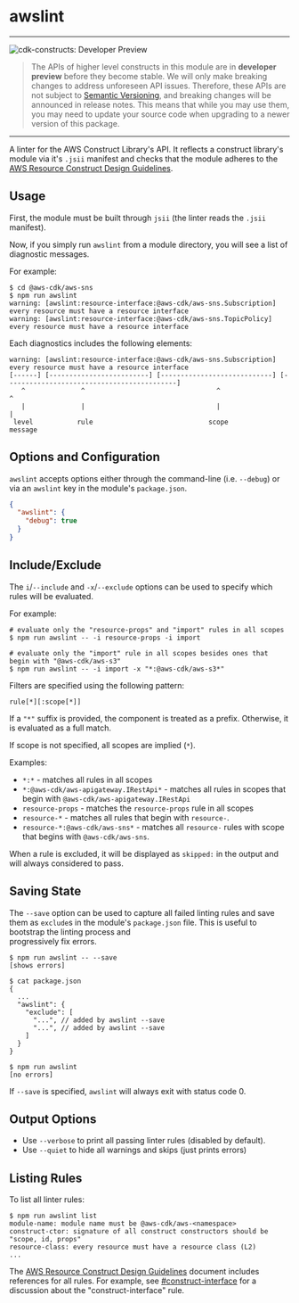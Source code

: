 # awslint
<!--BEGIN STABILITY BANNER-->

---

![cdk-constructs: Developer Preview](https://img.shields.io/badge/cdk--constructs-developer--preview-informational.svg?style=for-the-badge)

> The APIs of higher level constructs in this module are in **developer preview** before they
> become stable. We will only make breaking changes to address unforeseen API issues. Therefore,
> these APIs are not subject to [Semantic Versioning](https://semver.org/), and breaking changes
> will be announced in release notes. This means that while you may use them, you may need to
> update your source code when upgrading to a newer version of this package.

---

<!--END STABILITY BANNER-->

A linter for the AWS Construct Library's API. It reflects a construct library's
module via it's `.jsii` manifest and checks that the module adheres to the [AWS
Resource Construct Design Guidelines](../../api-design/README.md).

## Usage

First, the module must be built through `jsii` (the linter reads the `.jsii`
manifest).

Now, if you simply run `awslint` from a module directory, you will
see a list of diagnostic messages.

For example:

```console
$ cd @aws-cdk/aws-sns
$ npm run awslint
warning: [awslint:resource-interface:@aws-cdk/aws-sns.Subscription] every resource must have a resource interface 
warning: [awslint:resource-interface:@aws-cdk/aws-sns.TopicPolicy] every resource must have a resource interface 
```

Each diagnostics includes the following elements:

```
warning: [awslint:resource-interface:@aws-cdk/aws-sns.Subscription] every resource must have a resource interface 
[------] [-------------------------] [----------------------------] [-------------------------------------------] 
   ^              ^                                 ^                                       ^                        
   |              |                                 |                                       |                        
 level           rule                             scope                                  message                     
```

## Options and Configuration

`awslint` accepts options either through the command-line (i.e. `--debug`) or
via an `awslint` key in the module's `package.json`.

```json
{
  "awslint": {
    "debug": true
  }
}
```

## Include/Exclude

The `i`/`--include` and `-x`/`--exclude` options can be used to specify which rules will
be evaluated.

For example:

```console
# evaluate only the "resource-props" and "import" rules in all scopes
$ npm run awslint -- -i resource-props -i import

# evaluate only the "import" rule in all scopes besides ones that begin with "@aws-cdk/aws-s3"
$ npm run awslint -- -i import -x "*:@aws-cdk/aws-s3*"
```

Filters are specified using the following pattern:

    rule[*][:scope[*]]

If a `"*"` suffix is provided, the component is treated as a prefix. Otherwise,
it is evaluated as a full match.

If scope is not specified, all scopes are implied (`*`).

Examples:

* `*:*` - matches all rules in all scopes
* `*:@aws-cdk/aws-apigateway.IRestApi*` - matches all rules in scopes that begin with `@aws-cdk/aws-apigateway.IRestApi`
* `resource-props` - matches the `resource-props` rule in all scopes
* `resource-*` - matches all rules that begin with `resource-`.
* `resource-*:@aws-cdk/aws-sns*` - matches all `resource-` rules with scope that
  begins with `@aws-cdk/aws-sns`.

When a rule is excluded, it will be displayed as `skipped:` in the output and
will always considered to pass.

## Saving State

The `--save` option can be used to capture all failed linting rules and save them as `exclude`s
in the module's `package.json` file. This is useful to bootstrap the linting process and \
progressively fix errors.

```console
$ npm run awslint -- --save
[shows errors]

$ cat package.json
{
  ...
  "awslint": {
    "exclude": [
      "...", // added by awslint --save
      "...", // added by awslint --save
    ]
  }
}

$ npm run awslint
[no errors]
```

If `--save` is specified, `awslint` will always exit with status code 0.

## Output Options

* Use `--verbose` to print all passing linter rules (disabled by default).
* Use `--quiet` to hide all warnings and skips (just prints errors)

## Listing Rules

To list all linter rules:

```console
$ npm run awslint list
module-name: module name must be @aws-cdk/aws-<namespace>
construct-ctor: signature of all construct constructors should be "scope, id, props"
resource-class: every resource must have a resource class (L2)
...
```

The [AWS Resource Construct Design Guidelines](../../api-design/README.md) document
includes references for all rules. For example, see [#construct-interface](../../docs/api-design/construct-interface.md)
for a discussion about the "construct-interface" rule.
